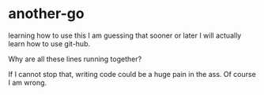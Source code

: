 # another-go
learning how to use this
I am guessing that sooner or later I will actually learn how to use git-hub.

Why are all these lines running together?

If I cannot stop that, writing code could be a huge pain in the ass. Of course I am wrong.
